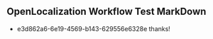 ## OpenLocalization Workflow Test MarkDown
* e3d862a6-6e19-4569-b143-629556e6328e thanks!

<!--HONumber=Aug16_HO3-->


